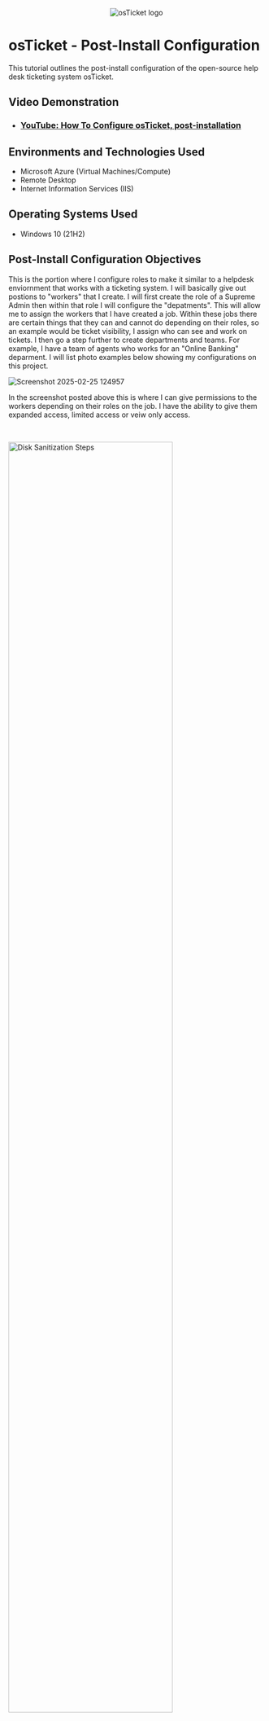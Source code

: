 <p align="center">
<img src="https://i.imgur.com/Clzj7Xs.png" alt="osTicket logo"/>
</p>

<h1>osTicket - Post-Install Configuration</h1>
This tutorial outlines the post-install configuration of the open-source help desk ticketing system osTicket.<br />


<h2>Video Demonstration</h2>

- ### [YouTube: How To Configure osTicket, post-installation](https://www.youtube.com)

<h2>Environments and Technologies Used</h2>

- Microsoft Azure (Virtual Machines/Compute)
- Remote Desktop
- Internet Information Services (IIS)

<h2>Operating Systems Used </h2>

- Windows 10</b> (21H2)

<h2>Post-Install Configuration Objectives</h2>

This is the portion where I configure roles to make it similar to a helpdesk enviornment that works with a ticketing system. I will basically give out postions to "workers" that I create. I will first create the role of a Supreme Admin then within that role I will configure the "depatments". This will allow me to assign the workers that I have created a job. Within these jobs there are certain things that they can and cannot do depending on their roles, so an example would be ticket visibility, I assign who can see and work on tickets. I then go a step further to create departments and teams. For example, I have a team of agents who works for an "Online Banking" deparment. I will list photo examples below showing my configurations on this project.


![Screenshot 2025-02-25 124957](https://github.com/user-attachments/assets/6f3ac707-1bd9-48ee-a0cd-281f783ec9b3)

<p>
In the screenshot posted above this is where I can give permissions to the workers depending on their roles on the job. I have the ability to give them expanded access, limited access or veiw only access.
</p>
<br />

<p>
<img src="https://i.imgur.com/DJmEXEB.png" height="80%" width="80%" alt="Disk Sanitization Steps"/>
</p>
<p>
Lorem ipsum dolor sit amet, consectetur adipiscing elit, sed do eiusmod tempor incididunt ut labore et dolore magna aliqua. Ut enim ad minim veniam, quis nostrud exercitation ullamco laboris nisi ut aliquip ex ea commodo consequat. Duis aute irure dolor in reprehenderit in voluptate velit esse cillum dolore eu fugiat nulla pariatur.
</p>
<br />

<p>
<img src="https://i.imgur.com/DJmEXEB.png" height="80%" width="80%" alt="Disk Sanitization Steps"/>
</p>
<p>
Lorem ipsum dolor sit amet, consectetur adipiscing elit, sed do eiusmod tempor incididunt ut labore et dolore magna aliqua. Ut enim ad minim veniam, quis nostrud exercitation ullamco laboris nisi ut aliquip ex ea commodo consequat. Duis aute irure dolor in reprehenderit in voluptate velit esse cillum dolore eu fugiat nulla pariatur.
</p>
<br />
